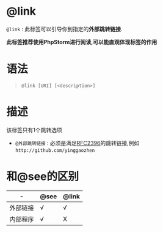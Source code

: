 @link
=======

`@link` : 此标签可以引导你到指定的**外部跳转链接**.

**此标签推荐使用PhpStorm进行阅读,可以能直观体现标签的作用**

语法
=======

> `@link [URI] [<description>]`

描述
=======

该标签只有1个跳转选项

- `@外部跳转链接` : 必须是满足[RFC2396](https://www.ietf.org/rfc/rfc2396.txt)的跳转链接,例如`http://github.com/yinggaozhen`

和@see的区别
=======

| - | @see | @link |
|---|---|---|
|外部链接 | √ | √ |
|内部程序 | √ | X |

